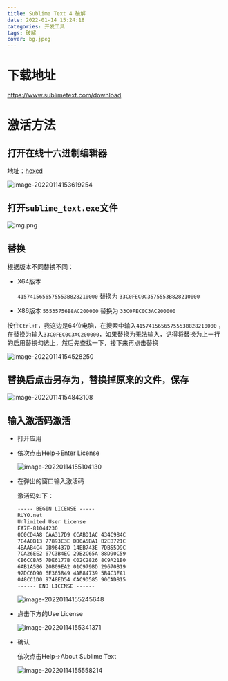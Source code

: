 ```yaml
---
title: Sublime Text 4 破解
date: 2022-01-14 15:24:18
categories: 开发工具
tags: 破解
cover: bg.jpeg
---
```


# 下载地址
https://www.sublimetext.com/download
# 激活方法
## 打开在线十六进制编辑器

地址：[hexed](https://hexed.it/)

![image-20220114153619254](https://img.huangge1199.cn/blog/sublimeText4Purchase/image-20220114153619254.png)

## 打开``sublime_text.exe``文件
![img.png](https://img.huangge1199.cn/blog/sublimeText4Purchase/img.png)

## 替换

根据版本不同替换不同：

- X64版本

  `4157415656575553B828210000` 替换为 `33C0FEC0C3575553B828210000`

- X86版本
  `55535756B8AC200000` 替换为 `33C0FEC0C3AC200000`

按住`Ctrl+F`，我这边是64位电脑，在搜索中输入`4157415656575553B828210000` ，在替换为输入`33C0FEC0C3AC200000`，如果替换为无法输入，记得将替换为上一行的启用替换勾选上，然后先查找一下，接下来再点击替换

![image-20220114154528250](https://img.huangge1199.cn/blog/sublimeText4Purchase/image-20220114154528250.png)

## 替换后点击另存为，替换掉原来的文件，保存

![image-20220114154843108](https://img.huangge1199.cn/blog/sublimeText4Purchase/image-20220114154843108.png)

## 输入激活码激活

- 打开应用

- 依次点击Help->Enter License

  ![image-20220114155104130](https://img.huangge1199.cn/blog/sublimeText4Purchase/image-20220114155104130.png)

- 在弹出的窗口输入激活码

  激活码如下：

  ```tex
  ----- BEGIN LICENSE -----
  RUYO.net
  Unlimited User License
  EA7E-81044230
  0C0CD4A8 CAA317D9 CCABD1AC 434C984C
  7E4A0B13 77893C3E DD0A5BA1 B2EB721C
  4BAAB4C4 9B96437D 14EB743E 7DB55D9C
  7CA26EE2 67C3B4EC 29B2C65A 88D90C59
  CB6CCBA5 7DE6177B C02C2826 8C9A21B0
  6AB1A5B6 20B09EA2 01C979BD 29670B19
  92DC6D90 6E365849 4AB84739 5B4C3EA1
  048CC1D0 9748ED54 CAC9D585 90CAD815
  ------ END LICENSE ------
  ```

  ![image-20220114155245648](https://img.huangge1199.cn/blog/sublimeText4Purchase/image-20220114155245648.png)

- 点击下方的Use License

  ![image-20220114155341371](https://img.huangge1199.cn/blog/sublimeText4Purchase/image-20220114155341371.png)

- 确认

  依次点击Help->About Sublime Text

  ![image-20220114155558214](https://img.huangge1199.cn/blog/sublimeText4Purchase/image-20220114155558214.png)
